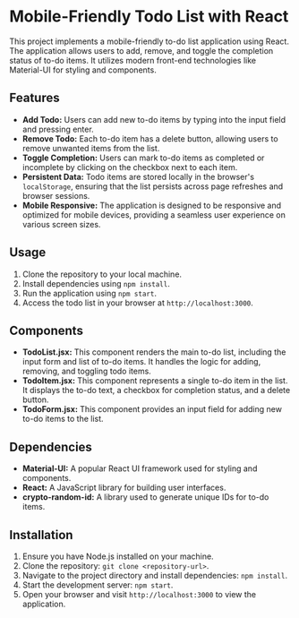 <h1>Mobile-Friendly Todo List with React</h1>

<p>This project implements a mobile-friendly to-do list application using React. The application allows users to add, remove, and toggle the completion status of to-do items. It utilizes modern front-end technologies like Material-UI for styling and components.</p>

<h2>Features</h2>
<ul>
    <li><strong>Add Todo:</strong> Users can add new to-do items by typing into the input field and pressing enter.</li>
    <li><strong>Remove Todo:</strong> Each to-do item has a delete button, allowing users to remove unwanted items from the list.</li>
    <li><strong>Toggle Completion:</strong> Users can mark to-do items as completed or incomplete by clicking on the checkbox next to each item.</li>
    <li><strong>Persistent Data:</strong> Todo items are stored locally in the browser's <code>localStorage</code>, ensuring that the list persists across page refreshes and browser sessions.</li>
    <li><strong>Mobile Responsive:</strong> The application is designed to be responsive and optimized for mobile devices, providing a seamless user experience on various screen sizes.</li>
</ul>

<h2>Usage</h2>
<ol>
    <li>Clone the repository to your local machine.</li>
    <li>Install dependencies using <code>npm install</code>.</li>
    <li>Run the application using <code>npm start</code>.</li>
    <li>Access the todo list in your browser at <code>http://localhost:3000</code>.</li>
</ol>

<h2>Components</h2>
<ul>
    <li><strong>TodoList.jsx:</strong> This component renders the main to-do list, including the input form and list of to-do items. It handles the logic for adding, removing, and toggling todo items.</li>
    <li><strong>TodoItem.jsx:</strong> This component represents a single to-do item in the list. It displays the to-do text, a checkbox for completion status, and a delete button.</li>
    <li><strong>TodoForm.jsx:</strong> This component provides an input field for adding new to-do items to the list.</li>
</ul>

<h2>Dependencies</h2>
<ul>
    <li><strong>Material-UI:</strong> A popular React UI framework used for styling and components.</li>
    <li><strong>React:</strong> A JavaScript library for building user interfaces.</li>
    <li><strong>crypto-random-id:</strong> A library used to generate unique IDs for to-do items.</li>
</ul>

<h2>Installation</h2>
<ol>
    <li>Ensure you have Node.js installed on your machine.</li>
    <li>Clone the repository: <code>git clone &lt;repository-url&gt;</code>.</li>
    <li>Navigate to the project directory and install dependencies: <code>npm install</code>.</li>
    <li>Start the development server: <code>npm start</code>.</li>
    <li>Open your browser and visit <code>http://localhost:3000</code> to view the application.</li>
</ol>
